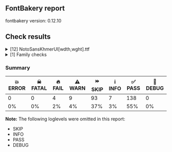 ## FontBakery report

fontbakery version: 0.12.10





## Check results



<details><summary>[12] NotoSansKhmerUI[wdth,wght].ttf</summary>
<div>
<details>
    <summary>🔥 <b>FAIL</b> Checking OS/2 usWinAscent & usWinDescent. <a href="https://fontbakery.readthedocs.io/en/stable/fontbakery/checks/universal.metrics.html#"></a></summary>
    <div>







* 🔥 **FAIL** <p>OS/2.usWinDescent value should be equal or greater than 436, but got 293 instead</p>
 [code: descent]



</div>
</details>

<details>
    <summary>🔥 <b>FAIL</b> Check for presence of an ARTICLE.en_us.html file <a href="https://fontbakery.readthedocs.io/en/stable/fontbakery/checks/googlefonts.description.html#"></a></summary>
    <div>







* 🔥 **FAIL** <p>This is a Noto font but it lacks an ARTICLE.en_us.html file.</p>
 [code: missing-article]



* 🔥 **FAIL** <p>This is a Noto font but it lacks a DESCRIPTION.en_us.html file.</p>
 [code: missing-description]



</div>
</details>

<details>
    <summary>🔥 <b>FAIL</b> Copyright notices match canonical pattern in fonts <a href="https://fontbakery.readthedocs.io/en/stable/fontbakery/checks/googlefonts.copyright.html#"></a></summary>
    <div>







* 🔥 **FAIL** <p>Name Table entry: Copyright notices should match a pattern similar to:</p>
<p>&quot;Copyright 2020 The Familyname Project Authors (git url)&quot;</p>
<p>But instead we have got:</p>
<p>&quot;Copyright 2016-2022 Google Inc. All Rights Reserved.&quot;</p>
 [code: bad-notice-format]



</div>
</details>

<details>
    <summary>⚠️ <b>WARN</b> Check glyphs in mark glyph class are non-spacing. <a href="https://fontbakery.readthedocs.io/en/stable/fontbakery/checks/opentype.gdef.html#"></a></summary>
    <div>







* ⚠️ **WARN** <p>The following spacing glyphs may be in the GDEF mark glyph class by mistake:
uni17B4 (U+17B4) and uni17B5 (U+17B5)</p>
 [code: spacing-mark-glyphs]



</div>
</details>

<details>
    <summary>⚠️ <b>WARN</b> Check GDEF mark glyph class doesn't have characters that are not marks. <a href="https://fontbakery.readthedocs.io/en/stable/fontbakery/checks/opentype.gdef.html#"></a></summary>
    <div>







* ⚠️ **WARN** <p>The following non-mark characters should not be in the GDEF mark glyph class:
U+17BE</p>
 [code: non-mark-chars]



</div>
</details>

<details>
    <summary>⚠️ <b>WARN</b> Does the font contain a soft hyphen? <a href="https://fontbakery.readthedocs.io/en/stable/fontbakery/checks/universal.glyphset.html#"></a></summary>
    <div>







* ⚠️ **WARN** <p>This font has a 'Soft Hyphen' character.</p>
 [code: softhyphen]



</div>
</details>

<details>
    <summary>⚠️ <b>WARN</b> Validate size, and resolution of article images, and ensure article page has minimum length and includes visual assets. <a href="https://fontbakery.readthedocs.io/en/stable/fontbakery/checks/googlefonts.article.html#"></a></summary>
    <div>







* ⚠️ **WARN** <p>Family metadata at fonts/NotoSansKhmerUI/googlefonts/variable-ttf does not have an article.</p>
 [code: lacks-article]



</div>
</details>

<details>
    <summary>⚠️ <b>WARN</b> Check for codepoints not covered by METADATA subsets. <a href="https://fontbakery.readthedocs.io/en/stable/fontbakery/checks/googlefonts.subsets.html#"></a></summary>
    <div>







* ⚠️ **WARN** <p>The following codepoints supported by the font are not covered by
any subsets defined in the font's metadata file, and will never
be served. You can solve this by either manually adding additional
subset declarations to METADATA.pb, or by editing the glyphset
definitions.</p>
<ul>
<li>U+02D8 BREVE: try adding one of: yi, canadian-aboriginal</li>
<li>U+02D9 DOT ABOVE: try adding one of: yi, canadian-aboriginal</li>
<li>U+02DB OGONEK: try adding one of: yi, canadian-aboriginal</li>
<li>U+0302 COMBINING CIRCUMFLEX ACCENT: try adding one of: math, coptic, tifinagh, cherokee</li>
<li>U+0306 COMBINING BREVE: try adding one of: tifinagh, old-permic</li>
<li>U+0307 COMBINING DOT ABOVE: try adding one of: todhri, canadian-aboriginal, tai-le, malayalam, syriac, coptic, tifinagh, hebrew, duployan, math, old-permic</li>
<li>U+030A COMBINING RING ABOVE: try adding one of: duployan, syriac</li>
<li>U+030B COMBINING DOUBLE ACUTE ACCENT: try adding one of: osage, cherokee</li>
<li>U+030C COMBINING CARON: try adding one of: tai-le, cherokee</li>
<li>U+0326 COMBINING COMMA BELOW: try adding math</li>
<li>U+0327 COMBINING CEDILLA: try adding math</li>
<li>U+0328 COMBINING OGONEK: not included in any glyphset definition</li>
<li>U+2010 HYPHEN: try adding one of: yi, lisu, kaithi, cham, arabic, sundanese, armenian, coptic, hebrew, kayah-li, syloti-nagri, kharoshthi, sora-sompeng</li>
</ul>
<p>Or you can add the above codepoints to one of the subsets supported by the font: <code>khmer</code>, <code>latin</code>, <code>latin-ext</code></p>
 [code: unreachable-subsetting]



</div>
</details>

<details>
    <summary>⚠️ <b>WARN</b> Ensure soft_dotted characters lose their dot when combined with marks that replace the dot. <a href="https://fontbakery.readthedocs.io/en/stable/fontbakery/checks/shaping.html#"></a></summary>
    <div>







* ⚠️ **WARN** <p>The dot of soft dotted characters used in orthographies <em>must</em> disappear in the following strings: į̀ į́ į̂ į̃ į̄ į̌</p>
<p>The dot of soft dotted characters <em>should</em> disappear in other cases, for example: į̆ į̇ į̈ į̊ į̋ į̦̀ į̦́ į̦̂ į̦̃ į̦̄ į̦̆ į̦̇ į̦̈ į̦̊ į̦̋ į̦̌ į̧̀ į̧́ į̧̂ į̧̃</p>
<p>Your font fully covers the following languages that require the soft-dotted feature: Dutch (Latn, 31,709,104 speakers), Lithuanian (Latn, 2,357,094 speakers).</p>
<p>Your font does <em>not</em> cover the following languages that require the soft-dotted feature: Ma’di (Latn, 584,000 speakers), Avokaya (Latn, 100,000 speakers), Aghem (Latn, 38,843 speakers), Dii (Latn, 71,000 speakers), Mfumte (Latn, 79,000 speakers), Heiltsuk (Latn, 300 speakers), Vute (Latn, 21,000 speakers), Ebira (Latn, 2,200,000 speakers), Ukrainian (Cyrl, 29,273,587 speakers), Nzakara (Latn, 50,000 speakers), Mango (Latn, 77,000 speakers), South Central Banda (Latn, 244,000 speakers), Igbo (Latn, 27,823,640 speakers), Ngbaka (Latn, 1,020,000 speakers), Southern Kisi (Latn, 360,000 speakers), Lugbara (Latn, 2,200,000 speakers), Mundani (Latn, 34,000 speakers), Koonzime (Latn, 40,000 speakers), Dan (Latn, 1,099,244 speakers), Kaska (Latn, 125 speakers), Belarusian (Cyrl, 10,064,517 speakers), Bete-Bendi (Latn, 100,000 speakers), Fur (Latn, 1,230,163 speakers), Ijo, Southeast (Latn, 2,471,000 speakers), Cicipu (Latn, 44,000 speakers), Zapotec (Latn, 490,000 speakers), Basaa (Latn, 332,940 speakers), Kpelle, Guinea (Latn, 622,000 speakers), Gulay (Latn, 250,478 speakers), Kom (Latn, 360,685 speakers), Sar (Latn, 500,000 speakers), Ejagham (Latn, 120,000 speakers), Teke-Ebo (Latn, 260,000 speakers), Navajo (Latn, 166,319 speakers), Han (Latn, 6 speakers), Nateni (Latn, 100,000 speakers), Yala (Latn, 200,000 speakers), Ekpeye (Latn, 226,000 speakers), Makaa (Latn, 221,000 speakers), Bafut (Latn, 158,146 speakers).</p>
 [code: soft-dotted]



</div>
</details>

<details>
    <summary>⚠️ <b>WARN</b> Is there kerning info for non-ligated sequences? <a href="https://fontbakery.readthedocs.io/en/stable/fontbakery/checks/googlefonts.gpos.html#"></a></summary>
    <div>







* ⚠️ **WARN** <p>GPOS table lacks kerning info for the following non-ligated sequences:</p>
<pre><code>- uni1780 + uni17B6

- uni1780 + uni17C5.right

- uni1781 + uni17B6

- uni1781 + uni17C5.right

- uni1782 + uni17B6

- uni1782 + uni17C5.right

- uni1783 + uni17B6

- uni1783 + uni17C5.right

- uni1784 + uni17B6

- uni1784 + uni17C5.right

- uni1785 + uni17B6

- uni1785 + uni17C5.right

- uni1786 + uni17B6

- uni1786 + uni17C5.right

- uni1787 + uni17B6

- uni1787 + uni17C5.right

- uni1788 + uni17B6

- uni1788 + uni17C5.right

- uni1789 + uni17B6

- uni1789 + uni17C5.right

- uni1789.a + uni17B6

- uni1789.a + uni17C5.right

- uni178A + uni17B6

- uni178A + uni17C5.right

- uni178B + uni17B6

- uni178B + uni17C5.right

- uni178C + uni17B6

- uni178C + uni17C5.right

- uni178D + uni17B6

- uni178D + uni17C5.right

- uni178E + uni17B6

- uni178E + uni17C5.right

- uni178F + uni17B6

- uni178F + uni17C5.right

- uni1790 + uni17B6

- uni1790 + uni17C5.right

- uni1791 + uni17B6

- uni1791 + uni17C5.right

- uni1792 + uni17B6

- uni1792 + uni17C5.right

- uni1793 + uni17B6

- uni1793 + uni17C5.right

- uni1794.a + uni17B6

- uni1794.a + uni17C5.right

- uni1794.a2 + uni17B6

- uni1794.a2 + uni17C5.right

- uni1795 + uni17B6

- uni1795 + uni17C5.right

- uni1796 + uni17B6

- uni1796 + uni17C5.right

- uni1797 + uni17B6

- uni1797 + uni17C5.right

- uni1798 + uni17B6

- uni1798 + uni17C5.right

- uni1799 + uni17B6

- uni1799 + uni17C5.right

- uni179A + uni17B6

- uni179A + uni17C5.right

- uni179B + uni17B6

- uni179B + uni17C5.right

- uni179C + uni17B6

- uni179C + uni17C5.right

- uni179D + uni17B6

- uni179D + uni17C5.right

- uni179E + uni17B6

- uni179E + uni17C5.right

- uni179F + uni17B6

- uni179F + uni17C5.right

- uni17A0 + uni17B6

- uni17A0 + uni17C5.right

- uni17A1 + uni17B6

- uni17A1 + uni17C5.right

- uni17A2 + uni17B6

- uni17A2 + uni17C5.right

- uni17D21783 + uni17B6

- uni17D21783 + uni17C5.right

- uni17D21783.low + uni17B6

- uni17D21783.low + uni17C5.right

- uni17D21788 + uni17B6

- uni17D21788 + uni17C5.right

- uni17D21788.low + uni17B6

- uni17D21788.low + uni17C5.right

- uni17D2178D + uni17B6

- uni17D2178D + uni17C5.right

- uni17D2178D.low + uni17B6

- uni17D2178D.low + uni17C5.right

- uni17D21794 + uni17B6

- uni17D21794 + uni17C5.right

- uni17D21794.low + uni17B6

- uni17D21794.low + uni17C5.right

- uni17D21799 + uni17B6

- uni17D21799 + uni17C5.right

- uni17D21799.low + uni17B6

- uni17D21799.low + uni17C5.right

- uni17D2179E + uni17B6

- uni17D2179E + uni17C5.right

- uni17D2179E.low + uni17B6

- uni17D2179E.low + uni17C5.right

- uni17D2179F + uni17B6

- uni17D2179F + uni17C5.right

- uni17D2179F.low + uni17B6

- uni17D2179F.low + uni17C5.right
</code></pre>
 [code: lacks-kern-info]



</div>
</details>

<details>
    <summary>⚠️ <b>WARN</b> Are there caret positions declared for every ligature? <a href="https://fontbakery.readthedocs.io/en/stable/fontbakery/checks/googlefonts.gdef.html#"></a></summary>
    <div>







* ⚠️ **WARN** <p>This font lacks caret position values for ligature glyphs on its GDEF table.</p>
 [code: lacks-caret-pos]



</div>
</details>

<details>
    <summary>⚠️ <b>WARN</b> Ensure fonts have ScriptLangTags declared on the 'meta' table. <a href="https://fontbakery.readthedocs.io/en/stable/fontbakery/checks/googlefonts.meta.html#"></a></summary>
    <div>







* ⚠️ **WARN** <p>This font file does not have a 'meta' table.</p>
 [code: lacks-meta-table]



</div>
</details>
</div>
</details>

<details><summary>[1] Family checks</summary>
<div>
<details>
    <summary>🔥 <b>FAIL</b> OS/2.fsSelection bit 7 (USE_TYPO_METRICS) is set in all fonts. <a href="https://fontbakery.readthedocs.io/en/stable/fontbakery/checks/googlefonts.os2.html#"></a></summary>
    <div>







* 🔥 **FAIL** <p>OS/2.fsSelection bit 7 (USE_TYPO_METRICS) wasNOT set in the following fonts: ['fonts/NotoSansKhmerUI/googlefonts/variable-ttf/NotoSansKhmerUI[wdth,wght].ttf'].</p>
 [code: missing-os2-fsselection-bit7]



</div>
</details>
</div>
</details>




### Summary

| 💥 ERROR | ☠ FATAL | 🔥 FAIL | ⚠️ WARN | ⏩ SKIP | ℹ️ INFO | ✅ PASS | 🔎 DEBUG | 
| ---|---|---|---|---|---|---|---|
| 0 | 0 | 4 | 9 | 93 | 7 | 138 | 0 | 
| 0% | 0% | 2% | 4% | 37% | 3% | 55% | 0% | 



**Note:** The following loglevels were omitted in this report:


* SKIP
* INFO
* PASS
* DEBUG
